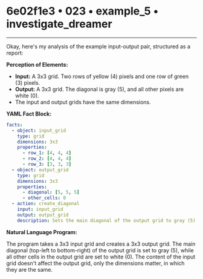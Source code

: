 # 6e02f1e3 • 023 • example_5 • investigate_dreamer

---
Okay, here's my analysis of the example input-output pair, structured as a report:

**Perception of Elements:**

*   **Input:** A 3x3 grid. Two rows of yellow (4) pixels and one row of green (3) pixels.
*   **Output:** A 3x3 grid. The diagonal is gray (5), and all other pixels are white (0).
*   The input and output grids have the same dimensions.

**YAML Fact Block:**



```yaml
facts:
  - object: input_grid
    type: grid
    dimensions: 3x3
    properties:
      - row_1: [4, 4, 4]
      - row_2: [4, 4, 4]
      - row_3: [3, 3, 3]
  - object: output_grid
    type: grid
    dimensions: 3x3
    properties:
      - diagonal: [5, 5, 5]
      - other_cells: 0
  - action: create_diagonal
    input: input_grid
    output: output_grid
    description: Sets the main diagonal of the output grid to gray (5) and all other cells to white(0). The dimensions stay the same.

```



**Natural Language Program:**

The program takes a 3x3 input grid and creates a 3x3 output grid. The main diagonal (top-left to bottom-right) of the output grid is set to gray (5), while all other cells in the output grid are set to white (0). The content of the input grid doesn't affect the output grid, only the dimensions matter, in which they are the same.


